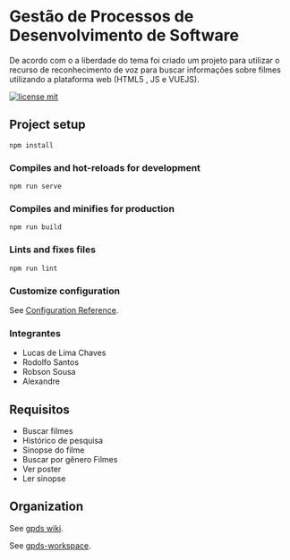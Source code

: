 # Gestão de Processos de Desenvolvimento de Software 

De acordo com o a liberdade do tema foi criado um projeto para utilizar o recurso de reconhecimento de voz para buscar informações sobre filmes utilizando a plataforma web (HTML5 , JS e VUEJS).

[![license mit](https://img.shields.io/github/license/robsoncartes/gpds?color=RED)](https://img.shields.io/github/license/robsoncartes/gpds/blob/master/LICENSE.md)

## Project setup
```
npm install
```

### Compiles and hot-reloads for development
```
npm run serve
```

### Compiles and minifies for production
```
npm run build
```

### Lints and fixes files
```
npm run lint
```

### Customize configuration
See [Configuration Reference](https://cli.vuejs.org/config/).


### Integrantes

- Lucas de Lima Chaves
- Rodolfo Santos
- Robson Sousa
- Alexandre

## Requisitos

- Buscar filmes
- Histórico de pesquisa
- Sinopse do filme
- Buscar por gênero Filmes
- Ver poster
- Ler sinopse

## Organization
See [gpds wiki](https://github.com/robsoncartes/gpds/wiki).

See [gpds-workspace](https://app.zenhub.com/workspaces/gpds-workspace-5ec82b3f812f89a3173d90c3/board?repos=266192933).
